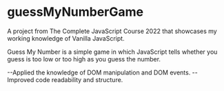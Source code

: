 # guessMyNumberGame

A project from The Complete JavaScript Course 2022 that showcases my working knowledge of Vanilla JavaScript.<br>

Guess My Number is a simple game in which JavaScript tells whether you guess is too low or too high as you guess the number.

--Applied the knowledge of DOM manipulation and DOM events.
--Improved code readability and structure.
